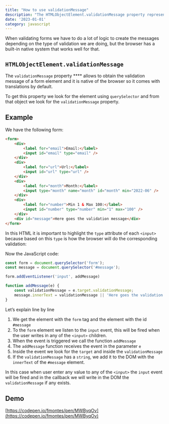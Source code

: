 ```yaml
---
title: "How to use validationMessage"
description: "The HTMLObjectElement.validationMessage property represents an error message displayed if an object element is not valid, or an empty string if it is valid. It is used to implement custom error messages for form validation."
date: '2023-01-01'
category: javascript
---
```



When validating forms we have to do a lot of logic to create the messages depending on the type of validation we are doing, but the browser has a built-in native system that works well for that.

## **`HTMLObjectElement.validationMessage`**

The `validationMessage` property **** allows to obtain the validation message of a form element and it is native of the browser so it comes with translations by default.

To get this property we look for the element using `querySelector` and from that object we look for the `validationMessage` property.

## Example

We have the following form:

```html
<form>
    <div>
        <label for="email">Email:</label>
        <input id="email" type="email" />
    </div>
    <div>
        <label for="url">Url:</label>
        <input id="url" type="url" />
    </div>
    <div>
        <label for="month">Month:</label>
        <input type="month" name="month" id="month" min="2022-06" />
    </div>
    <div>
        <label for="number">Min 1 & Max 100:</label>
        <input id="number" type="number" min="1" max="100" />
    </div>
    <div id="message">Here goes the validation message</div>
</form>
```

In this HTML it is important to highlight the `type` attribute of each `<input>` because based on this `type` is how the browser will do the corresponding validation:

Now the JavaScript code:

```jsx
const form = document.querySelector('form');
const message = document.querySelector('#message');

form.addEventListener('input', addMessage)

function addMessage(e) {
    const validationMessage = e.target.validationMessage;
    message.innerText = validationMessage || 'Here goes the validation message'
}
```

Let’s explain line by line

1. We get the element with the `form` tag and the element with the id `#message`
2. To the `form` element we listen to the `input` event, this will be fired when the user writes in any of the `<input>` children.
3. When the event is triggered we call the function `addMessage`
4. The `addMessage` function receives the event in the parameter `e`
5. Inside the event we look for the `target` and inside the `validationMessage`
6. If the `validationMessage` has a `string`, we add it to the DOM with the `innerText` of the `#message` element.

In this case when user enter any value to any of the `<input>` the `input` event will be fired and in the callback we will write in the DOM the `validationMessage` if any exists.

## Demo

[https://codepen.io/fmontes/pen/MWByqOv](https://codepen.io/fmontes/pen/MWByqOv)
